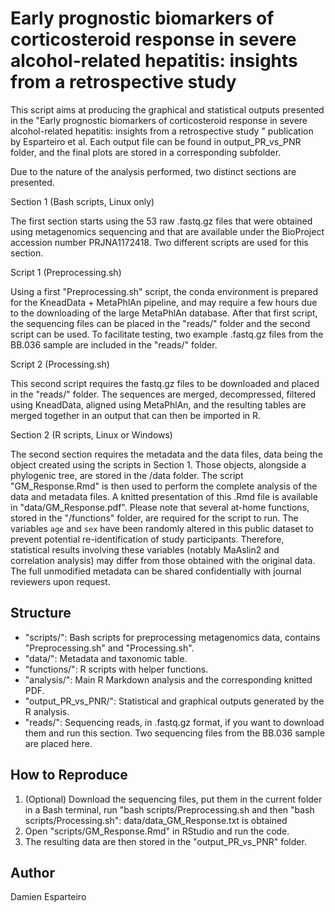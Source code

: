 # Early prognostic biomarkers of corticosteroid response in severe alcohol-related hepatitis: insights from a retrospective study

This script aims at producing the graphical and statistical outputs presented in the "Early prognostic biomarkers of corticosteroid response in severe alcohol-related hepatitis: insights from a retrospective study " publication by Esparteiro et al. Each output file can be found in output_PR_vs_PNR folder, and the final plots are stored in a corresponding subfolder.

Due to the nature of the analysis performed, two distinct sections are presented. 

Section 1 (Bash scripts, Linux only)

The first section starts using the 53 raw .fastq.gz files that were obtained using metagenomics sequencing and that are available under the BioProject accession number PRJNA1172418. Two different scripts are used for this section.

Script 1 (Preprocessing.sh)

Using a first "Preprocessing.sh" script, the conda environment is prepared for the KneadData + MetaPhlAn pipeline, and may require a few hours due to the downloading of the large MetaPhlAn database. After that first script, the sequencing files can be placed in the "reads/" folder and the second script can be used. To facilitate testing, two example .fastq.gz files from the BB.036 sample are included in the "reads/" folder.

Script 2 (Processing.sh)

This second script requires the fastq.gz files to be downloaded and placed in the "reads/" folder. The sequences are merged, decompressed, filtered using KneadData, aligned using MetaPhlAn, and the resulting tables are merged together in an output that can then be imported in R. 

Section 2 (R scripts, Linux or Windows)

The second section requires the metadata and the data files, data being the object created using the scripts in Section 1. Those objects, alongside a phylogenic tree, are stored in the /data folder. The script "GM_Response.Rmd" is then used to perform the complete analysis of the data and metadata files. A knitted presentation of this .Rmd file is available in "data/GM_Response.pdf". Please note that several at-home functions, stored in the "/functions" folder, are required for the script to run. The variables `age` and `sex` have been randomly altered in this public dataset to prevent potential re-identification of study participants. Therefore, statistical results involving these variables (notably MaAslin2 and correlation analysis) may differ from those obtained with the original data. The full unmodified metadata can be shared confidentially with journal reviewers upon request.

## Structure

- "scripts/": Bash scripts for preprocessing metagenomics data, contains "Preprocessing.sh" and "Processing.sh".
- "data/": Metadata and taxonomic table.
- "functions/": R scripts with helper functions.
- "analysis/": Main R Markdown analysis and the corresponding knitted PDF.
- "output_PR_vs_PNR/": Statistical and graphical outputs generated by the R analysis.
- "reads/": Sequencing reads, in .fastq.gz format, if you want to download them and run this section. Two sequencing files from the BB.036 sample are placed here.

## How to Reproduce
1. (Optional) Download the sequencing files, put them in the current folder in a Bash terminal, run "bash scripts/Preprocessing.sh and then "bash scripts/Processing.sh": data/data_GM_Response.txt is obtained
2. Open "scripts/GM_Response.Rmd" in RStudio and run the code. 
3. The resulting data are then stored in the "output_PR_vs_PNR" folder. 

## Author
Damien Esparteiro